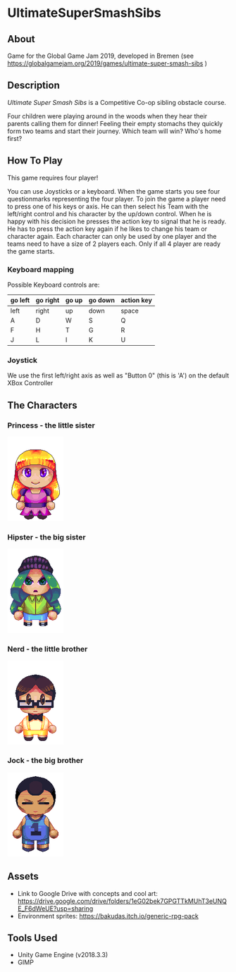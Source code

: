 # UltimateSuperSmashSibs

## About
Game for the Global Game Jam 2019, developed in Bremen (see https://globalgamejam.org/2019/games/ultimate-super-smash-sibs )

## Description
*Ultimate Super Smash Sibs* is a Competitive Co-op sibling obstacle course.

Four children were playing around in the woods when they hear their parents calling them for dinner! Feeling their empty stomachs they quickly form two teams and start their journey. Which team will win? Who's home first?

## How To Play
This game requires four player!

You can use Joysticks or a keyboard. When the game starts you see four questionmarks representing the four player. To join the game a player need to press one of his keys or axis. He can then select his Team with the left/right control and his character by the up/down control. When he is happy with his decision he presses the action key to signal that he is ready. He has to press the action key again if he likes to change his team or character again. Each character can only be used by one player and the teams need to have a size of 2 players each. Only if all 4 player are ready the game starts.

### Keyboard mapping
Possible Keyboard controls are:

|go left|go right|go up|go down|action key|
|--|--|--|--|--|
|left|right|up|down|space|
|A|D|W|S|Q|
|F|H|T|G|R|
|J|L|I|K|U|

### Joystick
We use the first left/right axis as well as "Button 0" (this is 'A') on the default XBox Controller

## The Characters
### Princess - the little sister
![Princess](/Assets/Sprites/Player/Princess_Sprite_Front.png?raw=true)


### Hipster - the big sister
![Hipser](/Assets/Sprites/Player/Hipster_Sprite_Front_modified.png?raw=true)


### Nerd - the little brother
![Nerd](/Assets/Sprites/Player/Nerd_Sprite_Front.png?raw=true)


### Jock - the big brother
![Jock](/Assets/Sprites/Player/Jock_Sprite_Front.png?raw=true)


## Assets

* Link to Google Drive with concepts and cool art: https://drive.google.com/drive/folders/1eG02bek7GPGTTkMUhT3eUNQE_F6dWeUE?usp=sharing
* Environment sprites: https://bakudas.itch.io/generic-rpg-pack

## Tools Used
* Unity Game Engine (v2018.3.3)
* GIMP


